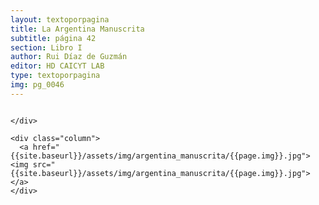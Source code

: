 ```yaml
---
layout: textoporpagina
title: La Argentina Manuscrita
subtitle: página 42
section: Libro I
author: Rui Díaz de Guzmán
editor: HD CAICYT LAB
type: textoporpagina
img: pg_0046
---
```


<div class="row">
    <div class="column">


    </div>

    <div class="column">
      <a href="{{site.baseurl}}/assets/img/argentina_manuscrita/{{page.img}}.jpg"><img src="{{site.baseurl}}/assets/img/argentina_manuscrita/{{page.img}}.jpg"></a>
    </div>
</div>